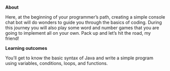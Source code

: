 **About**

Here, at the beginning of your programmer’s path, creating a simple console chat bot will do wonders to guide you through the basics of coding. During this journey you will also play some word and number games that you are going to implement all on your own. Pack up and let’s hit the road, my friend!

**Learning outcomes**

You’ll get to know the basic syntax of Java and write a simple program using variables, conditions, loops, and functions.
